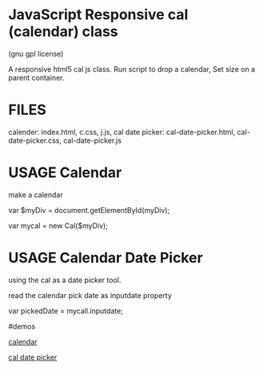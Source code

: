 # JavaScript Responsive cal (calendar) class
(gnu gpl license)

A responsive html5 cal js class. Run script to drop a calendar, Set size on a parent container.

# FILES 

calender: index.html, c.css, j.js,
cal date picker: cal-date-picker.html, cal-date-picker.css, cal-date-picker.js

# USAGE Calendar

make a calendar

var $myDiv = document.getElementById(myDiv);

var mycal = new Cal($myDiv);

# USAGE Calendar Date Picker

using the cal as a date picker tool.

read the calendar pick date as inputdate property

var pickedDate = mycall.inputdate;

#demos

[calendar](http://webscripts.biz/stuff/cal2/)

[cal date picker](http://webscripts.biz/stuff/calpick)






